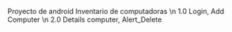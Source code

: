 Proyecto de android 
Inventario de computadoras
\n 1.0 Login, Add Computer \n
2.0 Details computer, Alert_Delete
